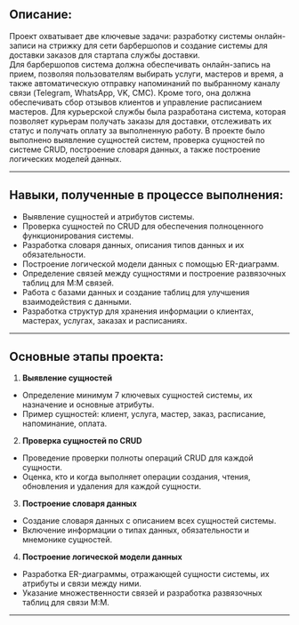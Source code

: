 ## Описание:

Проект охватывает две ключевые задачи: разработку системы онлайн-записи на стрижку для сети барбершопов и создание системы для доставки заказов для стартапа службы доставки.  
Для барбершопов система должна обеспечивать онлайн-запись на прием, позволяя пользователям выбирать услуги, мастеров и время, а также автоматическую отправку напоминаний по выбранному каналу связи (Telegram, WhatsApp, VK, СМС). Кроме того, она должна обеспечивать сбор отзывов клиентов и управление расписанием мастеров. Для курьерской службы была разработана система, которая позволяет курьерам получать заказы для доставки, отслеживать их статус и получать оплату за выполненную работу.
В проекте было выполнено выявление сущностей систем, проверка сущностей по системе CRUD, построение словаря данных, а также построение логических моделей данных.

---

## Навыки, полученные в процессе выполнения:

 - Выявление сущностей и атрибутов системы.  
 - Проверка сущностей по CRUD для обеспечения полноценного функционирования системы.  
 - Разработка словаря данных, описания типов данных и их обязательности.  
 - Построение логической модели данных с помощью ER-диаграмм.  
 - Определение связей между сущностями и построение развязочных таблиц для М:М связей.  
 - Работа с базами данных и создание таблиц для улучшения взаимодействия с данными.  
 - Разработка структур для хранения информации о клиентах, мастерах, услугах, заказах и расписаниях.

---

## Основные этапы проекта:

1. **Выявление сущностей**  
- Определение минимум 7 ключевых сущностей системы, их назначение и основные атрибуты.  
- Пример сущностей: клиент, услуга, мастер, заказ, расписание, напоминание, оплата.

2. **Проверка сущностей по CRUD**  
- Проведение проверки полноты операций CRUD для каждой сущности.  
- Оценка, кто и когда выполняет операции создания, чтения, обновления и удаления для каждой сущности.

3. **Построение словаря данных**  
- Создание словаря данных с описанием всех сущностей системы.  
- Включение информации о типах данных, обязательности и мнемонике сущностей.

4. **Построение логической модели данных**  
- Разработка ER-диаграммы, отражающей сущности системы, их атрибуты и связи между ними.  
- Указание множественности связей и разработка развязочных таблиц для связи М:М.

---
